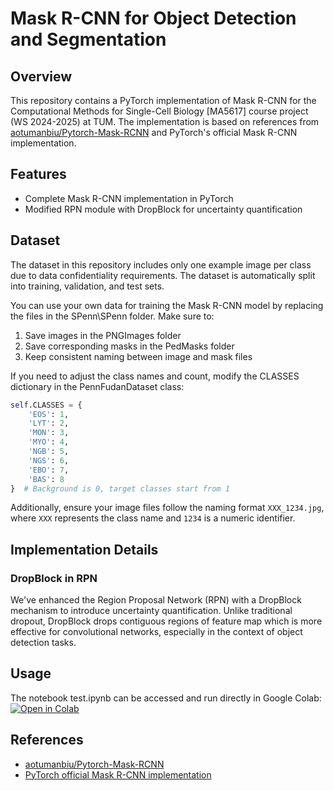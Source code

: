 # Mask R-CNN for Object Detection and Segmentation

## Overview

This repository contains a PyTorch implementation of Mask R-CNN for the Computational Methods for Single-Cell Biology [MA5617] course project (WS 2024-2025) at TUM. The implementation is based on references from [aotumanbiu/Pytorch-Mask-RCNN](https://github.com/aotumanbiu/Pytorch-Mask-RCNN) and PyTorch's official Mask R-CNN implementation.

## Features

- Complete Mask R-CNN implementation in PyTorch
- Modified RPN module with DropBlock for uncertainty quantification


## Dataset

The dataset in this repository includes only one example image per class due to data confidentiality requirements. The dataset is automatically split into training, validation, and test sets.

You can use your own data for training the Mask R-CNN model by replacing the files in the SPenn\SPenn folder. Make sure to:
1. Save images in the PNGImages folder
2. Save corresponding masks in the PedMasks folder
3. Keep consistent naming between image and mask files

If you need to adjust the class names and count, modify the CLASSES dictionary in the PennFudanDataset class:

```python
self.CLASSES = {
    'EOS': 1,
    'LYT': 2,
    'MON': 3,
    'MYO': 4,
    'NGB': 5,
    'NGS': 6,
    'EBO': 7,
    'BAS': 8
}  # Background is 0, target classes start from 1
```

Additionally, ensure your image files follow the naming format `XXX_1234.jpg`, where `XXX` represents the class name and `1234` is a numeric identifier.


## Implementation Details

### DropBlock in RPN

We've enhanced the Region Proposal Network (RPN) with a DropBlock mechanism to introduce uncertainty quantification. Unlike traditional dropout, DropBlock drops contiguous regions of feature map which is more effective for convolutional networks, especially in the context of object detection tasks.

## Usage

The notebook test.ipynb can be accessed and run directly in Google Colab:
[![Open in Colab](https://colab.research.google.com/assets/colab-badge.svg)](https://colab.research.google.com/drive/1uJGmcKVbAAeFquPzD65RAxW-25kme8YQ)
## References

- [aotumanbiu/Pytorch-Mask-RCNN](https://github.com/aotumanbiu/Pytorch-Mask-RCNN)
- [PyTorch official Mask R-CNN implementation](https://pytorch.org/vision/stable/models.html#mask-r-cnn)
